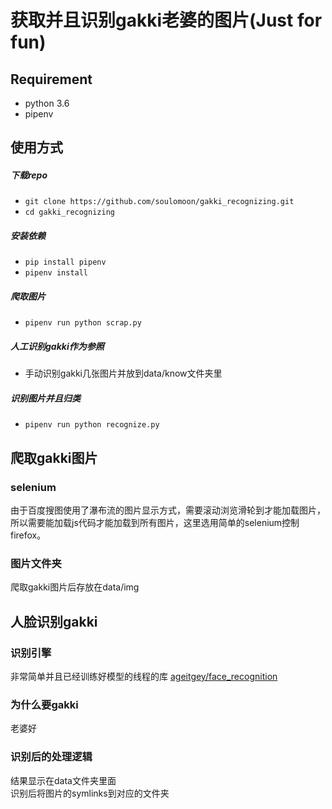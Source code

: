 # 获取并且识别gakki老婆的图片(Just for fun)

## Requirement
* python 3.6
* pipenv

## 使用方式
##### 下载repo
* `git clone https://github.com/soulomoon/gakki_recognizing.git`
* `cd gakki_recognizing`
##### 安装依赖
* `pip install pipenv`
* `pipenv install`
##### 爬取图片
* `pipenv run python scrap.py`
##### 人工识别gakki作为参照
* 手动识别gakki几张图片并放到data/know文件夹里
##### 识别图片并且归类
* `pipenv run python recognize.py`

## 爬取gakki图片

### selenium
由于百度搜图使用了瀑布流的图片显示方式，需要滚动浏览滑轮到才能加载图片，  
所以需要能加载js代码才能加载到所有图片，这里选用简单的selenium控制firefox。

### 图片文件夹
爬取gakki图片后存放在data/img


## 人脸识别gakki

### 识别引擎
非常简单并且已经训练好模型的线程的库 [ageitgey/face_recognition](https://github.com/ageitgey/face_recognition)

### 为什么要gakki
老婆好

### 识别后的处理逻辑
结果显示在data文件夹里面  
识别后将图片的symlinks到对应的文件夹
